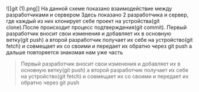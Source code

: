 ![[git (1).png]]
На данной схеме показано взаимодействие между разработчиками и сервером
Здесь показано 2 разработчика и сервер, где каждый из них клонирует себе проект на устройства(git clone).После происходит процесс подтверждения(git commit). Первый разработчик вносит свои изменения и добавляет их в основную ветку(git push) а второй разработчик получает их себе на устройство(git fetch) и совмещает их со своими и передает их обратно  через git push а дальше повторяется знакомая нам уже часть
>  Первый разработчик вносит свои изменения и добавляет их в основную ветку(git push) а второй разработчик получает их себе на устройство(git fetch) и совмещает их со своими и передает их обратно  через git push
